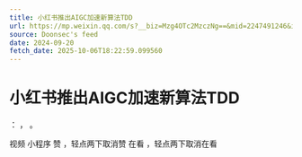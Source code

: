 ```yaml
---
title: 小红书推出AIGC加速新算法TDD
url: https://mp.weixin.qq.com/s?__biz=Mzg4OTc2MzczNg==&mid=2247491246&idx=1&sn=9600802fbe114bd9e60061778d029cee
source: Doonsec's feed
date: 2024-09-20
fetch_date: 2025-10-06T18:22:59.099560
---
```


# 小红书推出AIGC加速新算法TDD

：
，
。

视频
小程序
赞
，轻点两下取消赞
在看
，轻点两下取消在看